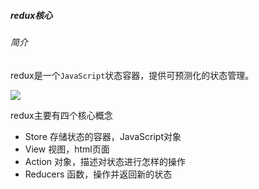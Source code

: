 ##### redux核心

###### 简介

redux是一个`JavaScript`状态容器，提供可预测化的状态管理。

![](https://p1-jj.byteimg.com/tos-cn-i-t2oaga2asx/gold-user-assets/2019/7/29/16c3b1b732f51043~tplv-t2oaga2asx-zoom-in-crop-mark:1304:0:0:0.awebp)

redux主要有四个核心概念

- Store 存储状态的容器，JavaScript对象
- View  视图，html页面
- Action 对象，描述对状态进行怎样的操作
- Reducers 函数，操作并返回新的状态

































